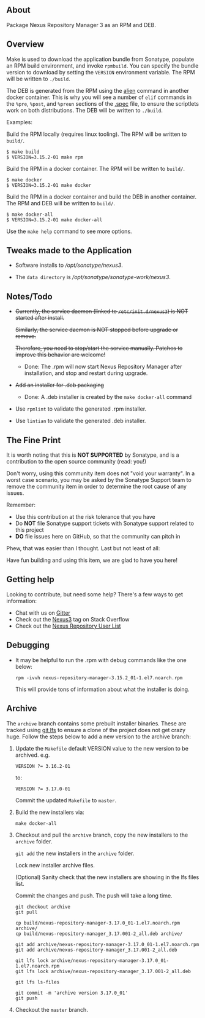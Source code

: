 About
-----

Package Nexus Repository Manager 3 as an RPM and DEB.

Overview
--------

Make is used to download the application bundle from Sonatype, populate an RPM build
environment, and invoke `rpmbuild`.
You can specify the bundle version to download by setting the `VERSION` environment variable. 
The RPM will be written to `./build`.

The DEB is generated from the RPM using the [alien](https://wiki.debian.org/Alien) command in another docker container.
This is why you will see a number of `elif` commands in the `%pre`, `%post`, and `%preun` sections of the [.spec](nexus-repository-manager.spec) file,
to ensure the scriptlets work on both distributions. 
The DEB will be written to `./build`. 

Examples:

Build the RPM locally (requires linux tooling).  The RPM will be written to `build/`.

```
$ make build
$ VERSION=3.15.2-01 make rpm
```

Build the RPM in a docker container.  The RPM will be written to `build/`.

```
$ make docker
$ VERSION=3.15.2-01 make docker
```

Build the RPM in a docker container and build the DEB in another container.  The RPM and DEB will be written to `build/`.

```
$ make docker-all
$ VERSION=3.15.2-01 make docker-all
```

Use the `make help` command to see more options.

Tweaks made to the Application
------------------------------

* Software installs to */opt/sonatype/nexus3*.

* The `data directory` is */opt/sonatype/sonatype-work/nexus3*.


Notes/Todo
----------

* ~~Currently, the service daemon (linked to `/etc/init.d/nexus3`) is NOT started after install.~~
  
  ~~Similarly, the service daemon is NOT stopped before upgrade or remove.~~
  
  ~~Therefore, you need to stop/start the service manually. Patches to improve this behavior are welcome!~~
  * Done: The .rpm will now start Nexus Repository Manager after installation, and stop and restart during upgrade.
  
* ~~Add an installer for .deb packaging~~
  * Done: A .deb installer is created by the `make docker-all` command  

* Use `rpmlint` to validate the generated .rpm installer.

* Use `lintian` to validate the generated .deb installer.

## The Fine Print

It is worth noting that this is **NOT SUPPORTED** by Sonatype, and is a contribution to the open source community (read: you!)

Don't worry, using this community item does not "void your warranty". In a worst case scenario, you may be asked 
by the Sonatype Support team to remove the community item in order to determine the root cause of any issues.

Remember:

* Use this contribution at the risk tolerance that you have
* Do **NOT** file Sonatype support tickets with Sonatype support related to this project
* **DO** file issues here on GitHub, so that the community can pitch in

Phew, that was easier than I thought. Last but not least of all:

Have fun building and using this item, we are glad to have you here!

## Getting help

Looking to contribute, but need some help? There's a few ways to get information:

* Chat with us on [Gitter](https://gitter.im/sonatype/nexus-developers)
* Check out the [Nexus3](http://stackoverflow.com/questions/tagged/nexus3) tag on Stack Overflow
* Check out the [Nexus Repository User List](https://groups.google.com/a/glists.sonatype.com/forum/?hl=en#!forum/nexus-users)

## Debugging

* It may be helpful to run the .rpm with debug commands like the one below:

      rpm -ivvh nexus-repository-manager-3.15.2_01-1.el7.noarch.rpm 
      
  This will provide tons of information about what the installer is doing.

## Archive

The `archive` branch contains some prebuilt installer binaries. These are tracked using [git lfs](https://git-lfs.github.com)
to ensure a clone of the project does not get crazy huge. Follow the steps below to add a new version to the archive
branch:

  1. Update the `Makefile` default VERSION value to the new version to be archived. e.g.
  
         VERSION ?= 3.16.2-01
         
     to:
     
         VERSION ?= 3.17.0-01

     Commit the updated `Makefile` to `master`.
     
  2. Build the new installers via:
  
         make docker-all
         
  3. Checkout and pull the `archive` branch, copy the new installers to the `archive` folder. 
     
     `git add` the new installers in the `archive` folder.
     
     Lock new installer archive files.
     
     (Optional) Sanity check that the new installers are showing in the lfs files list.
     
     Commit the changes and push. The push will take a long time.

         git checkout archive
         git pull
         
         cp build/nexus-repository-manager-3.17.0_01-1.el7.noarch.rpm archive/
         cp build/nexus-repository-manager_3.17.001-2_all.deb archive/
         
         git add archive/nexus-repository-manager-3.17.0_01-1.el7.noarch.rpm
         git add archive/nexus-repository-manager_3.17.001-2_all.deb 
         
         git lfs lock archive/nexus-repository-manager-3.17.0_01-1.el7.noarch.rpm
         git lfs lock archive/nexus-repository-manager_3.17.001-2_all.deb

         git lfs ls-files
         
         git commit -m 'archive version 3.17.0_01'
         git push

  4. Checkout the `master` branch.
